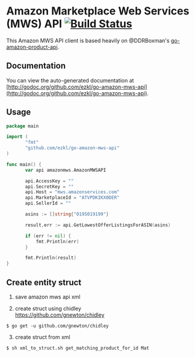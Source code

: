 # Amazon Marketplace Web Services (MWS) API [![Build Status](https://travis-ci.org/ezkl/go-amazon-mws-api.png?branch=master)](https://travis-ci.org/ezkl/go-amazon-mws-api)

This Amazon MWS API client is based heavily on @DDRBoxman's [go-amazon-product-api](https://github.com/DDRBoxman/go-amazon-product-api).

## Documentation

You can view the auto-generated documentation at [http://godoc.org/github.com/ezkl/go-amazon-mws-api](http://godoc.org/github.com/ezkl/go-amazon-mws-api).

## Usage

```go
package main

import (
       "fmt"
       "github.com/ezkl/go-amazon-mws-api"
)

func main() {
       var api amazonmws.AmazonMWSAPI

       api.AccessKey = ""
       api.SecretKey = ""
       api.Host = "mws.amazonservices.com"
       api.MarketplaceId = "ATVPDKIKX0DER"
       api.SellerId = ""

       asins := []string{"0195019199"}

       result,err := api.GetLowestOfferListingsForASIN(asins)

       if (err != nil) {
           fmt.Println(err)
       }

       fmt.Println(result)
}
```

## Create entity struct

1. save amazon mws api xml  
  
2. create struct using chidley  
https://github.com/gnewton/chidley  
  
```
$ go get -u github.com/gnewton/chidley
```
  
3. create struct from xml
```
$ sh xml_to_struct.sh get_matching_product_for_id Mat
```
